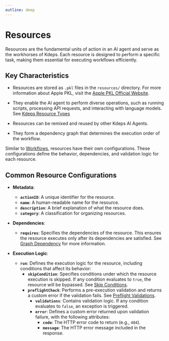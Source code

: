 ```yaml
---
outline: deep
---
```


# Resources

Resources are the fundamental units of action in an AI agent and serve as the workhorses of Kdeps. Each resource is
designed to perform a specific task, making them essential for executing workflows efficiently.

## Key Characteristics

- Resources are stored as `.pkl` files in the `resources/` directory. For more information about Apple PKL, visit the
  [Apple PKL Official Website](https://pkl-lang.org/).

- They enable the AI agent to perform diverse operations, such as running scripts, processing API requests, and
  interacting with language models. See [Kdeps Resource Types](../resources/types.md)

- Resources can be remixed and reused by other Kdeps AI Agents.

- They form a dependency graph that determines the execution order of the workflow.

Similar to [Workflows](../configuration/workflow.md), resources have their own configurations. These configurations
define the behavior, dependencies, and validation logic for each resource.

## Common Resource Configurations

- **Metadata**:
   - **`actionID`**: A unique identifier for the resource.
   - **`name`**: A human-readable name for the resource.
   - **`description`**: A brief explanation of what the resource does.
   - **`category`**: A classification for organizing resources.

- **Dependencies**:
   - **`requires`**: Specifies the dependencies of the resource. This ensures the resource executes only after its
     dependencies are satisfied. See [Graph Dependency](../resources/kartographer.md) for more information.

- **Execution Logic**:
   - **`run`**: Defines the execution logic for the resource, including conditions that affect its behavior:
     - **`skipCondition`**: Specifies conditions under which the resource execution is skipped. If any condition
       evaluates to `true`, the resource will be bypassed. See [Skip Conditions](../resources/skip.md).
     - **`preflightCheck`**: Performs a pre-execution validation and returns a custom error if the validation fails.
       See [Preflight Validations](../resources/validations.md).
       - **`validations`**: Contains validation logic. If any condition evaluates to `false`, an exception is triggered.
       - **`error`**: Defines a custom error returned upon validation failure, with the following attributes:
         - **`code`**: The HTTP error code to return (e.g., `404`).
         - **`message`**: The HTTP error message included in the response.
